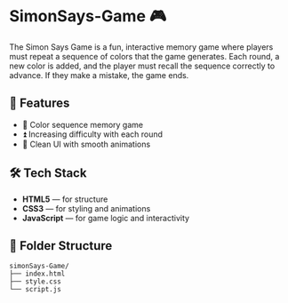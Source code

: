 # SimonSays-Game 🎮

The Simon Says Game is a fun, interactive memory game where players must repeat a sequence of colors that the game generates. Each round, a new color is added, and the player must recall the sequence correctly to advance. If they make a mistake, the game ends.

## 🚀 Features

- 🎵 Color sequence memory game
- ⏫ Increasing difficulty with each round
- 🎨 Clean UI with smooth animations

 ## 🛠️ Tech Stack

- **HTML5** — for structure  
- **CSS3** — for styling and animations  
- **JavaScript** — for game logic and interactivity  

## 📂 Folder Structure

```plaintext
simonSays-Game/
├── index.html
├── style.css
└── script.js

